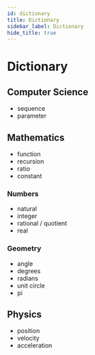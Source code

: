 ```yaml
---
id: dictionary
title: Dictionary
sidebar_label: Dictionary
hide_title: true
---
```


# Dictionary

## Computer Science

* sequence
* parameter

## Mathematics

* function
* recursion
* ratio
* constant

### Numbers

* natural
* integer
* rational / quotient
* real

### Geometry

* angle
* degrees
* radians
* unit circle
* pi

## Physics

* position
* velocity
* acceleration
